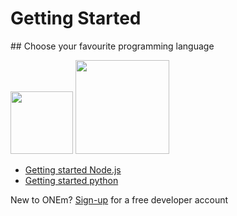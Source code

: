 # Getting Started

## Choose your favourite programming language

[<img src="/assets/nodejs-new-pantone-black.png" width=100>](getting-started/getting-started-nodejs.md)
[<img src="/assets/python-logo.png" width=150>](getting-started/getting-started-python.md)

* [Getting started Node.js](getting-started/getting-started-nodejs.md)
* [Getting started python](getting-started/getting-started-python.md)

New to ONEm? [Sign-up]({{links.portal}}) for a free developer account